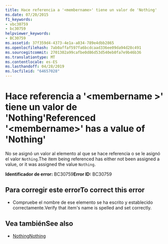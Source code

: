 ```yaml
---
title: Hace referencia a '<membername>' tiene un valor de 'Nothing'
ms.date: 07/20/2015
f1_keywords:
- vbc30759
- bc30759
helpviewer_keywords:
- BC30759
ms.assetid: 37f359d4-4373-4e1a-a834-789e4dbb2865
ms.openlocfilehash: 7ab0affaf597fa6bcdcaad336ee09da94d28c491
ms.sourcegitcommit: 2701302a99cafbe0d86d53d540eb0fa7e9b46b36
ms.translationtype: MT
ms.contentlocale: es-ES
ms.lasthandoff: 04/28/2019
ms.locfileid: "64657028"
---
```

# <a name="referenced-membername-has-a-value-of-nothing"></a><span data-ttu-id="d09b5-102">Hace referencia a '\<membername >' tiene un valor de 'Nothing'</span><span class="sxs-lookup"><span data-stu-id="d09b5-102">Referenced '\<membername>' has a value of 'Nothing'</span></span>
<span data-ttu-id="d09b5-103">No se asignó un valor al elemento al que se hace referencia o se le asignó el valor `Nothing`.</span><span class="sxs-lookup"><span data-stu-id="d09b5-103">The item being referenced has either not been assigned a value, or it was assigned the value `Nothing`.</span></span>  
  
 <span data-ttu-id="d09b5-104">**Identificador de error:** BC30759</span><span class="sxs-lookup"><span data-stu-id="d09b5-104">**Error ID:** BC30759</span></span>  
  
## <a name="to-correct-this-error"></a><span data-ttu-id="d09b5-105">Para corregir este error</span><span class="sxs-lookup"><span data-stu-id="d09b5-105">To correct this error</span></span>  
  
- <span data-ttu-id="d09b5-106">Compruebe el nombre de ese elemento se ha escrito y establecido correctamente.</span><span class="sxs-lookup"><span data-stu-id="d09b5-106">Verify that item's name is spelled and set correctly.</span></span>  
  
## <a name="see-also"></a><span data-ttu-id="d09b5-107">Vea también</span><span class="sxs-lookup"><span data-stu-id="d09b5-107">See also</span></span>

- [<span data-ttu-id="d09b5-108">Nothing</span><span class="sxs-lookup"><span data-stu-id="d09b5-108">Nothing</span></span>](../../visual-basic/language-reference/nothing.md)
